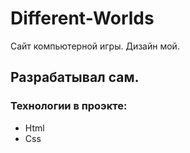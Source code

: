 # Different-Worlds
Сайт компьютерной игры. Дизайн мой.
## Разрабатывал сам.
### Технологии в проэкте: 
- Html
- Css

